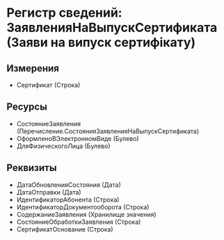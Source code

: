 ﻿# Регистр сведений: ЗаявленияНаВыпускСертификата (Заяви на випуск сертифікату)

## Измерения

- Сертификат (Строка)

## Ресурсы

- СостояниеЗаявления (Перечисление.СостоянияЗаявленияНаВыпускСертификата)
- ОформленоВЭлектронномВиде (Булево)
- ДляФизическогоЛица (Булево)

## Реквизиты

- ДатаОбновленияСостояния (Дата)
- ДатаОтправки (Дата)
- ИдентификаторАбонента (Строка)
- ИдентификаторДокументооборота (Строка)
- СодержаниеЗаявления (Хранилище значения)
- СостояниеОбработкиЗаявления (Строка)
- СертификатОснование (Строка)

